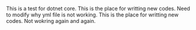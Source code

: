 This is a test for dotnet core.
This is the place for writting new codes.
Need to modify why yml file is not working.
This is the place for writting new codes. 
Not wokring again and again.

